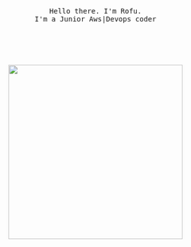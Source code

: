                                                          

<p align="center">
  <br>
  <br>
  <br>
  <samp>Hello there. I'm Rofu</a>.<br> I'm a Junior Aws|Devops coder <br><br></samp>
  <br>
  <br>
  <br>
  <br>
  <img src="" width="350" />
</p>


<!--
**SenseiRofu/SenSeiRofu** is a ✨ _special_ ✨ repository because its `README.md` (this file) appears on your GitHub profile.

Here are some ideas to get you started:

- 🔭 I’m currently working on ...
- 🌱 I’m currently learning ...
- 👯 I’m looking to collaborate on ...
- 🤔 I’m looking for help with ...
- 💬 Ask me about ...
- 📫 How to reach me: ...
- 😄 Pronouns: ...
- ⚡ Fun fact: ...
-->
